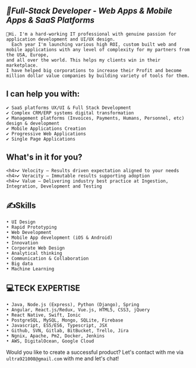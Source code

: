 <h2><i>🥇Full-Stack Developer - Web Apps & Mobile Apps & SaaS Platforms</i></h2> 

```
👋Hi. I'm a hard-working IT professional with genuine passion for application development and UI/UX design.
  Each year I'm launching various high ROI, custom built web and mobile applications with any level of complexity for my partners from the USA, Europe,
and all over the world. This helps my clients win in their marketplace.
I have helped big corporations to increase their Profit and become million dollar value companies by building variety of tools for them.
```

## I can help you with:
```
✔ SaaS platforms UX/UI & Full Stack Development
✔ Complex CRM/ERP systems digital transformation
✔ Management platforms (Invoices, Payments, Humans, Personnel, etc) design & development
✔ Mobile Applications Creation
✔ Progressive Web Applications
✔ Single Page Applications
```

## What's in it for you?
```
<h4>✔ Velocity – Results driven expectation aligned to your needs
<h4>✔ Veracity – Immutable results supporting adoption
<h4>✔ Value – Delivering industry best practice at Ingestion, Integration, Development and Testing
```

## ✍️Skills
```• UX Design
• UI Design
• Rapid Prototyping
• Web Development
• Mobile App development (iOS & Android)
• Innovation
• Corporate Web Design
• Analytical thinking
• Communication & Collaboration
• Big data
• Machine Learning
```

## 💻TECK EXPERTISE
```• FIGMA
• Java, Node.js (Express), Python (Django), Spring
• Angular, React.js/Redux, Vue.js, HTML5, CSS3, jQuery
• React Native, Swift, Ionic
• PostgreSQL, MySQL, Mongo, SQLite, Firebase
• Javascript, ES5/ES6, Typescript, JSX
• Github, SVN, Gitlab, BitBucket, Trello, Jira
• Ngnix, Apache, Pm2, Docker, Jenkins
• AWS, DigitalOcean, Google Cloud
```
Would you like to create a successful product?
Let's contact with me via `ultra921008@gmail.com` with me and let's chat!
